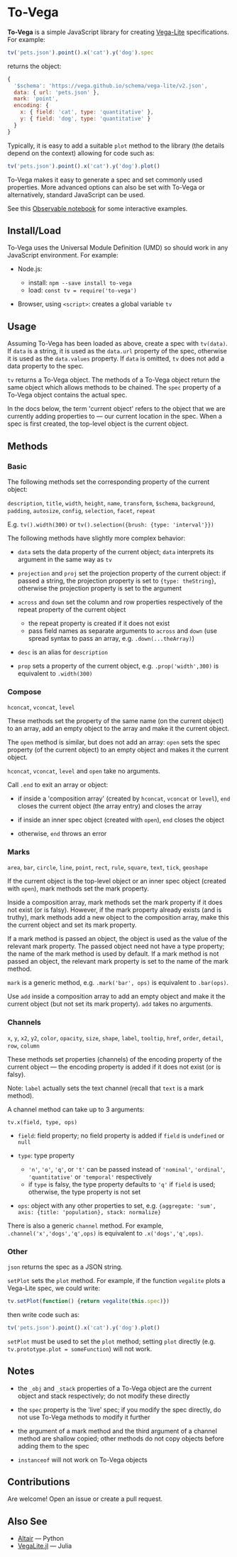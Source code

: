 # To-Vega

**To-Vega** is a simple JavaScript library for creating [Vega-Lite](https://vega.github.io/vega-lite/) specifications. For example:

```js
tv('pets.json').point().x('cat').y('dog').spec
```

returns the object:

```js
{
  '$schema': 'https://vega.github.io/schema/vega-lite/v2.json',
  data: { url: 'pets.json' },
  mark: 'point',
  encoding: {
    x: { field: 'cat', type: 'quantitative' },
    y: { field: 'dog', type: 'quantitative' }
  }
}
```

Typically, it is easy to add a suitable `plot` method to the library (the details depend on the context) allowing for code such as:

```js
tv('pets.json').point().x('cat').y('dog').plot()
```

To-Vega makes it easy to generate a spec and set commonly used properties. More advanced options can also be set with To-Vega or alternatively, standard JavaScript can be used.

See this [Observable notebook](https://beta.observablehq.com/@gjmcn/plotting-with-to-vega-and-vega-lite) for some interactive examples.

## Install/Load

To-Vega uses the Universal Module Definition (UMD) so should work in any JavaScript environment. For example:

* Node.js:
	* install: `npm --save install to-vega`
	* load: `const tv = require('to-vega')`

* Browser, using `<script>`: creates a global variable `tv`

## Usage

Assuming To-Vega has been loaded as above, create a spec with `tv(data)`. If `data` is a string, it is used as the `data.url` property of the spec, otherwise it is used as the `data.values` property. If `data` is omitted, `tv` does not add a data property to the spec.

`tv` returns a To-Vega object. The methods of a To-Vega object return the same object which allows methods to be chained.  The `spec` property of a To-Vega object contains the actual spec.

In the docs below, the term 'current object' refers to the object that we are currently adding properties to &mdash; our current location in the spec. When a spec is first created, the top-level object is the current object.

## Methods

### Basic

The following methods set the corresponding property of the current object:

`description`, `title`, `width`, `height`, `name`, `transform`, `$schema`, `background`, `padding`, `autosize`, `config`, `selection`, `facet`, `repeat`

E.g. `tv().width(300)` or `tv().selection({brush: {type: 'interval'}})`

The following methods have slightly more complex behavior:

* `data` sets the data property of the current object; `data` interprets its argument in the same way as `tv`

* `projection` and `proj` set the projection property of the current object: if passed a string, the projection property is set to `{type: theString}`, otherwise the projection property is set to the argument

* `across` and `down` set the column and row properties respectively of the repeat property of the current object
	* the repeat property is created if it does not exist
	* pass field names as separate arguments to `across` and `down` (use spread syntax to pass an array, e.g. `.down(...theArray)`)

* `desc` is an alias for `description`

* `prop` sets a property of the current object, e.g. `.prop('width',300)` is equivalent to `.width(300)`

### Compose

`hconcat`, `vconcat`, `level`

These methods set the property of the same name (on the current object) to an array, add an empty object to the array and make it the current object.

The `open` method is similar, but does not add an array: `open` sets the spec property (of the current object) to an empty object and makes it the current object.

`hconcat`, `vconcat`, `level` and `open` take no arguments.

Call `.end` to exit an array or object:

* if inside a 'composition array' (created by `hconcat`, `vconcat` or `level`), `end` closes the current object (the array entry) and closes the array

* if inside an inner spec object (created with `open`), `end` closes the object

* otherwise, `end` throws an error


### Marks

`area`, `bar`, `circle`, `line`, `point`, `rect`, `rule`, `square`, `text`, `tick`, `geoshape`

If the current object is the top-level object or an inner spec object (created with `open`), mark methods set the mark property.

Inside a composition array, mark methods set the mark property if it does not exist (or is falsy). However, if the mark property already exists (and is truthy), mark methods add a new object to the composition array, make this the current object and set its mark property.

If a mark method is passed an object, the object is used as the value of the relevant mark property. The passed object need not have a type property; the name of the mark method is used by default. If a mark method is not passed an object, the relevant mark property is set to the name of the mark method.

`mark` is a generic method, e.g. `.mark('bar', ops)` is equivalent to `.bar(ops)`.

Use `add` inside a composition array to add an empty object and make it the current object (but not set its mark property). `add` takes no arguments.

### Channels

 `x`, `y`, `x2`, `y2`, `color`, `opacity`, `size`, `shape`, `label`, `tooltip`, `href`, `order`, `detail`, `row`, `column`

These methods set properties (channels) of the encoding property of the current object &mdash; the encoding property is added if it does not exist (or is falsy).

Note: `label` actually sets the text channel (recall that `text` is a mark method).

A channel method can take up to 3 arguments:

`tv.x(field, type, ops)`

* `field`: field property; no field property is added if `field` is `undefined` or `null`

* `type`: type property
	* `'n'`, `'o'`, `'q'`, or `'t'` can be passed instead of `'nominal'`, `'ordinal'`, `'quantitative'` or `'temporal'` respectively
	* if `type` is falsy, the type property defaults to `'q'` if `field` is used; otherwise, the type property is not set

* `ops`: object with any other properties to set, e.g.
`{aggregate: 'sum', axis: {title: 'population}, stack: normalize}`

There is also a generic `channel` method. For example, `.channel('x','dogs','q',ops)` is equivalent to `.x('dogs','q',ops)`.

### Other

`json` returns the spec as a JSON string.

`setPlot` sets the `plot` method. For example, if the function `vegalite` plots a Vega-Lite spec, we could write:

```js
tv.setPlot(function() {return vegalite(this.spec)})
```
then write code such as:

```js
tv('pets.json').point().x('cat').y('dog').plot()
```

`setPlot` must be used to set the `plot` method; setting `plot` directly (e.g. `tv.prototype.plot = someFunction`) will not work.

## Notes

* the `_obj` and `_stack` properties of a To-Vega object are the current object and stack respectively; do not modify these directly

* the `spec` property is the 'live' spec; if you modify the spec directly, do not use To-Vega methods to modify it further

* the argument of a mark method and the third argument of a channel method are shallow copied; other methods do not copy objects before adding them to the spec

* `instanceof` will not work on To-Vega objects

## Contributions

Are welcome! Open an issue or create a pull request.

## Also See

* [Altair](https://github.com/ellisonbg/altair) &mdash; Python
* [VegaLite.jl](https://github.com/fredo-dedup/VegaLite.jl) &mdash; Julia

